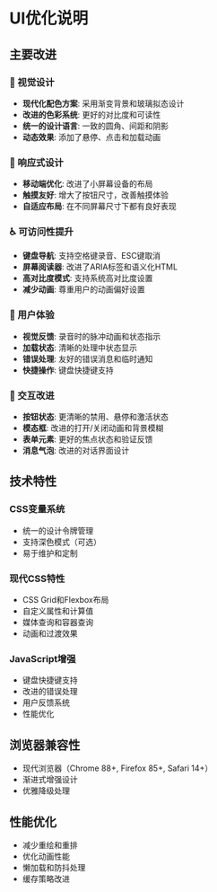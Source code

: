 # UI优化说明

## 主要改进

### 🎨 视觉设计
- **现代化配色方案**: 采用渐变背景和玻璃拟态设计
- **改进的色彩系统**: 更好的对比度和可读性
- **统一的设计语言**: 一致的圆角、间距和阴影
- **动态效果**: 添加了悬停、点击和加载动画

### 📱 响应式设计
- **移动端优化**: 改进了小屏幕设备的布局
- **触摸友好**: 增大了按钮尺寸，改善触摸体验
- **自适应布局**: 在不同屏幕尺寸下都有良好表现

### ♿ 可访问性提升
- **键盘导航**: 支持空格键录音、ESC键取消
- **屏幕阅读器**: 改进了ARIA标签和语义化HTML
- **高对比度模式**: 支持系统高对比度设置
- **减少动画**: 尊重用户的动画偏好设置

### 🚀 用户体验
- **视觉反馈**: 录音时的脉冲动画和状态指示
- **加载状态**: 清晰的处理中状态显示
- **错误处理**: 友好的错误消息和临时通知
- **快捷操作**: 键盘快捷键支持

### 🎯 交互改进
- **按钮状态**: 更清晰的禁用、悬停和激活状态
- **模态框**: 改进的打开/关闭动画和背景模糊
- **表单元素**: 更好的焦点状态和验证反馈
- **消息气泡**: 改进的对话界面设计

## 技术特性

### CSS变量系统
- 统一的设计令牌管理
- 支持深色模式（可选）
- 易于维护和定制

### 现代CSS特性
- CSS Grid和Flexbox布局
- 自定义属性和计算值
- 媒体查询和容器查询
- 动画和过渡效果

### JavaScript增强
- 键盘快捷键支持
- 改进的错误处理
- 用户反馈系统
- 性能优化

## 浏览器兼容性
- 现代浏览器（Chrome 88+, Firefox 85+, Safari 14+）
- 渐进式增强设计
- 优雅降级处理

## 性能优化
- 减少重绘和重排
- 优化动画性能
- 懒加载和防抖处理
- 缓存策略改进
